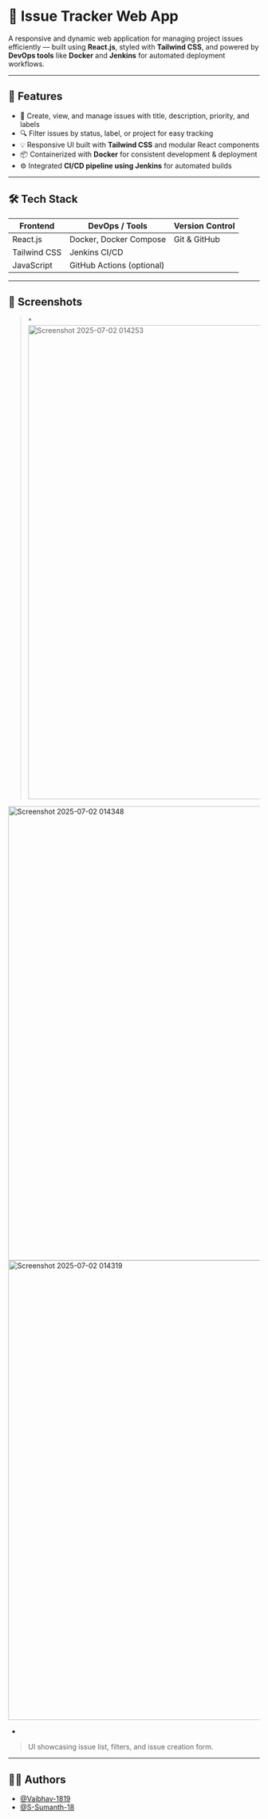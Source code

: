 # 🐛 Issue Tracker Web App

A responsive and dynamic web application for managing project issues efficiently — built using **React.js**, styled with **Tailwind CSS**, and powered by **DevOps tools** like **Docker** and **Jenkins** for automated deployment workflows.

---

## 🚀 Features

- 📝 Create, view, and manage issues with title, description, priority, and labels
- 🔍 Filter issues by status, label, or project for easy tracking
- 💡 Responsive UI built with **Tailwind CSS** and modular React components
- 📦 Containerized with **Docker** for consistent development & deployment
- ⚙️ Integrated **CI/CD pipeline using Jenkins** for automated builds

---

## 🛠️ Tech Stack

| Frontend      | DevOps / Tools           | Version Control |
|---------------|--------------------------|-----------------|
| React.js      | Docker, Docker Compose   | Git & GitHub    |
| Tailwind CSS  | Jenkins CI/CD            |                 |
| JavaScript    | GitHub Actions (optional)|                 |

---

## 📸 Screenshots

> *<img width="1864" height="950" alt="Screenshot 2025-07-02 014253" src="https://github.com/user-attachments/assets/0ac0fbb3-3b2a-45bd-9077-29ba7e9cb7e0" />
<img width="1872" height="910" alt="Screenshot 2025-07-02 014348" src="https://github.com/user-attachments/assets/0b7227cb-aaad-44d8-8d06-74c7b30bf234" />
<img width="1877" height="921" alt="Screenshot 2025-07-02 014319" src="https://github.com/user-attachments/assets/0cf2c860-d5f9-4885-bcb3-4f1d293d7050" />

*  
> UI showcasing issue list, filters, and issue creation form.

---

## 🧑‍💻 Authors

- [@Vaibhav-1819](https://github.com/Vaibhav-1819)  
- [@S-Sumanth-18](https://github.com/S-Sumanth-18)
